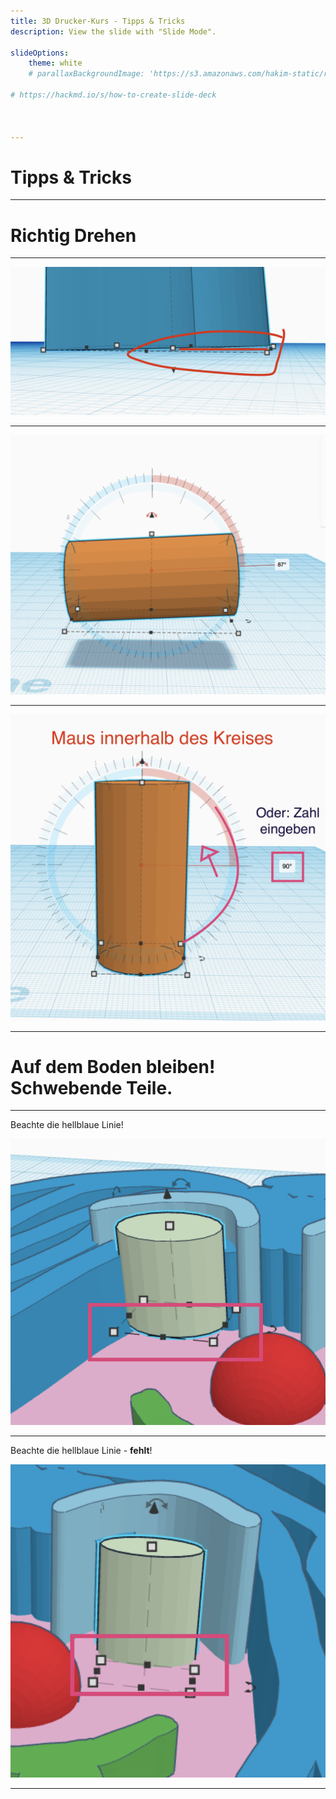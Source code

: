 ```yaml
---
title: 3D Drucker-Kurs - Tipps & Tricks
description: View the slide with "Slide Mode".

slideOptions:
    theme: white
    # parallaxBackgroundImage: 'https://s3.amazonaws.com/hakim-static/reveal-js/reveal-parallax-1.jpg'

# https://hackmd.io/s/how-to-create-slide-deck



---
```


# Tipps & Tricks



---


# Richtig Drehen


---

![image alt](https://raw.githubusercontent.com/KingBBQ/KidsLab-3D-Drucker-Kurs/master/Tipps/Drehung%20falsch%20ergebnis.png)

---


![Falsch](https://github.com/KingBBQ/KidsLab-3D-Drucker-Kurs/raw/master/Tipps/Drehung%20falsch.png)


---

![image alt](https://github.com/KingBBQ/KidsLab-3D-Drucker-Kurs/raw/master/Tipps/Drehung%20richtig.png "Richtiges Drehen")

---


# Auf dem Boden bleiben! Schwebende Teile.

---

Beachte die hellblaue Linie!

![image alt](https://github.com/KingBBQ/KidsLab-3D-Drucker-Kurs/raw/master/Tipps/Schwebende%20Teile%20-%20falsch.png)


---

Beachte die hellblaue Linie - **fehlt**!


![image alt](https://github.com/KingBBQ/KidsLab-3D-Drucker-Kurs/raw/master/Tipps/Schwebende%20Teile%20-%20richtig.png)

---

